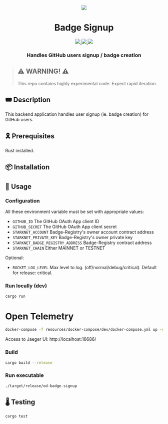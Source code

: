 <p align="center">
    <img src="resources/img/logo.png">
</p>
<div align="center">
  <h1 align="center">Badge Signup</h1>
  <p align="center">
    <a href="https://discord.gg/onlydust">
        <img src="https://img.shields.io/badge/Discord-6666FF?style=for-the-badge&logo=discord&logoColor=white">
    </a>
    <a href="https://twitter.com/intent/follow?screen_name=onlydust_xyz">
        <img src="https://img.shields.io/badge/Twitter-1DA1F2?style=for-the-badge&logo=twitter&logoColor=white">
    </a>
    <a href="https://contributions.onlydust.xyz/">
        <img src="https://img.shields.io/badge/Contribute-6A1B9A?style=for-the-badge&logo=notion&logoColor=white">
    </a>
  </p>
  
  <h3 align="center">Handles GitHub users signup / badge creation</h3>
</div>

> ## ⚠️ WARNING! ⚠️
>
> This repo contains highly experimental code.
> Expect rapid iteration.

## 🎟️ Description

This backend application handles user signup (ie. badge creation) for GitHub users.

## 🎗️ Prerequisites

Rust installed.

## 📦 Installation

## 🔬 Usage

### Configuration

All these environment variable must be set with appropriate values:

- `GITHUB_ID` The GitHub OAuth App client ID
- `GITHUB_SECRET` The GitHub OAuth App client secret
- `STARKNET_ACCOUNT` Badge-Registry's owner account contract address
- `STARKNET_PRIVATE_KEY` Badge-Registry's owner private key
- `STARKNET_BADGE_REGISTRY_ADDRESS` Badge-Registry contract address
- `STARKNET_CHAIN` Either MAINNET or TESTNET

Optional:

- `ROCKET_LOG_LEVEL` Max level to log. (off/normal/debug/critical). Default for release: critical.

### Run locally (dev)

```bash
cargo run
```

# Open Telemetry

```bash
docker-compose -f resources/docker-compose/dev/docker-compose.yml up -d
```

Access to Jaeger UI: 
http://localhost:16686/

### Build

```bash
cargo build --release
```

### Run executable

```bash
./target/release/od-badge-signup
```

## 🌡️ Testing

```bash
cargo test
```
